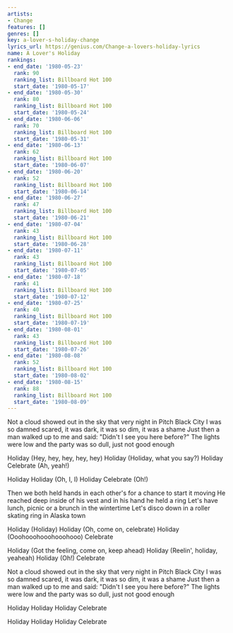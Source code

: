 ```yaml
---
artists:
- Change
features: []
genres: []
key: a-lover-s-holiday-change
lyrics_url: https://genius.com/Change-a-lovers-holiday-lyrics
name: A Lover's Holiday
rankings:
- end_date: '1980-05-23'
  rank: 90
  ranking_list: Billboard Hot 100
  start_date: '1980-05-17'
- end_date: '1980-05-30'
  rank: 80
  ranking_list: Billboard Hot 100
  start_date: '1980-05-24'
- end_date: '1980-06-06'
  rank: 70
  ranking_list: Billboard Hot 100
  start_date: '1980-05-31'
- end_date: '1980-06-13'
  rank: 62
  ranking_list: Billboard Hot 100
  start_date: '1980-06-07'
- end_date: '1980-06-20'
  rank: 52
  ranking_list: Billboard Hot 100
  start_date: '1980-06-14'
- end_date: '1980-06-27'
  rank: 47
  ranking_list: Billboard Hot 100
  start_date: '1980-06-21'
- end_date: '1980-07-04'
  rank: 43
  ranking_list: Billboard Hot 100
  start_date: '1980-06-28'
- end_date: '1980-07-11'
  rank: 43
  ranking_list: Billboard Hot 100
  start_date: '1980-07-05'
- end_date: '1980-07-18'
  rank: 41
  ranking_list: Billboard Hot 100
  start_date: '1980-07-12'
- end_date: '1980-07-25'
  rank: 40
  ranking_list: Billboard Hot 100
  start_date: '1980-07-19'
- end_date: '1980-08-01'
  rank: 43
  ranking_list: Billboard Hot 100
  start_date: '1980-07-26'
- end_date: '1980-08-08'
  rank: 52
  ranking_list: Billboard Hot 100
  start_date: '1980-08-02'
- end_date: '1980-08-15'
  rank: 88
  ranking_list: Billboard Hot 100
  start_date: '1980-08-09'
---
```

Not a cloud showed out in the sky that very night in Pitch Black City
I was so damned scared, it was dark, it was so dim, it was a shame
Just then a man walked up to me and said: "Didn't I see you here before?"
The lights were low and the party was so dull, just not good enough

Holiday (Hey, hey, hey, hey, hey)
Holiday (Holiday, what you say?)
Holiday
Celebrate (Ah, yeah!)

Holiday
Holiday (Oh, I, I)
Holiday
Celebrate (Oh!)

Then we both held hands in each other's for a chance to start it moving
He reached deep inside of his vest and in his hand he held a ring
Let's have lunch, picnic or a brunch in the wintertime
Let's disco down in a roller skating ring in Alaska town

Holiday (Holiday)
Holiday (Oh, come on, celebrate)
Holiday (Ooohooohooohooohooo)
Celebrate

Holiday (Got the feeling, come on, keep ahead)
Holiday (Reelin', holiday, yeaheah)
Holiday (Oh!)
Celebrate

Not a cloud showed out in the sky that very night in Pitch Black City
I was so damned scared, it was dark, it was so dim, it was a shame
Just then a man walked up to me and said: "Didn't I see you here before?"
The lights were low and the party was so dull, just not good enough

Holiday
Holiday
Holiday
Celebrate

Holiday
Holiday
Holiday
Celebrate
